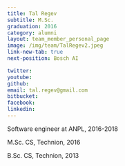 ```yaml
---
title: Tal Regev
subtitle: M.Sc. 
graduation: 2016
category: alumni
layout: team_member_personal_page
image: /img/team/TalRegev2.jpeg
link-new-tab: true
next-position: Bosch AI

twitter: 
youtube: 
github: 
email: tal.regev@gmail.com
bitbucket: 
facebook: 
linkedin:
---
```


Software engineer at ANPL, 2016-2018

M.Sc. CS, Technion, 2016

B.Sc. CS, Technion, 2013

<!-- {% bibliography --query @*[year=2023] --group_by none %}
{% bibliography -q @*[c ~= {{ V. Indelman }}] %}
{% bibliography --sort authors %} -->
